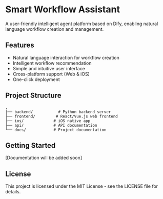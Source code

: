 # Smart Workflow Assistant

A user-friendly intelligent agent platform based on Dify, enabling natural language workflow creation and management.

## Features

- Natural language interaction for workflow creation
- Intelligent workflow recommendation
- Simple and intuitive user interface
- Cross-platform support (Web & iOS)
- One-click deployment

## Project Structure

```
.
├── backend/           # Python backend server
├── frontend/         # React/Vue.js web frontend
├── ios/             # iOS native app
├── api/             # API documentation
└── docs/            # Project documentation
```

## Getting Started

[Documentation will be added soon]

## License

This project is licensed under the MIT License - see the LICENSE file for details.
